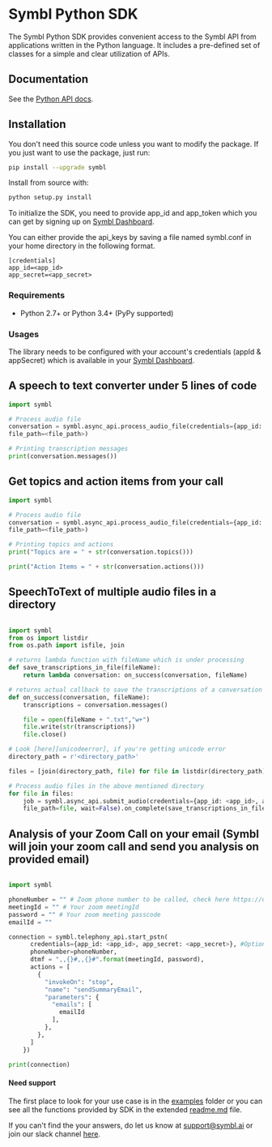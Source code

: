 # Symbl Python SDK

The Symbl Python SDK provides convenient access to the Symbl API from applications written in the Python language. It includes a pre-defined set of classes for a simple and clear utilization of APIs.


## Documentation

See the [Python API docs](https://docs.symbl.ai/docs/).


## Installation

You don't need this source code unless you want to modify the package. If you just
want to use the package, just run:

```sh
pip install --upgrade symbl
```

Install from source with:

```sh
python setup.py install
```

To initialize the SDK, you need to provide app_id and app_token which you can get by signing up on [Symbl Dashboard][api-keys].

You can either provide the api_keys by saving a file named symbl.conf in your home directory in the following format.

```
[credentials]
app_id=<app_id>
app_secret=<app_secret>

```

### Requirements

-   Python 2.7+ or Python 3.4+ (PyPy supported)

### Usages

The library needs to be configured with your account's credentials (appId & appSecret) which is
available in your [Symbl Dashboard][api-keys].


## A speech to text converter under 5 lines of code

```python
import symbl

# Process audio file
conversation = symbl.async_api.process_audio_file(credentials={app_id: <app_id>, app_secret: <app_secret>}, #Optional, Don't add this parameter if you have symbl.conf file in your home directory
file_path=<file_path>)

# Printing transcription messages
print(conversation.messages())
```

## Get topics and action items from your call

```python
import symbl

# Process audio file
conversation = symbl.async_api.process_audio_file(credentials={app_id: <app_id>, app_secret: <app_secret>}, #Optional, Don't add this parameter if you have symbl.conf file in your home directory
file_path=<file_path>)

# Printing topics and actions
print("Topics are = " + str(conversation.topics()))

print("Action Items = " + str(conversation.actions()))
```

## SpeechToText of multiple audio files in a directory 

```python

import symbl
from os import listdir
from os.path import isfile, join

# returns lambda function with fileName which is under processing
def save_transcriptions_in_file(fileName):
    return lambda conversation: on_success(conversation, fileName)

# returns actual callback to save the transcriptions of a conversation in a file
def on_success(conversation, fileName):
    transcriptions = conversation.messages()

    file = open(fileName + ".txt","w+")
    file.write(str(transcriptions))
    file.close()

# Look [here][unicodeerror], if you're getting unicode error
directory_path = r'<directory_path>'

files = [join(directory_path, file) for file in listdir(directory_path) if isfile(join(directory_path, file))]

# Process audio files in the above mentioned directory
for file in files:
    job = symbl.async_api.submit_audio(credentials={app_id: <app_id>, app_secret: <app_secret>}, #Optional, Don't add this parameter if you have symbl.conf file in your home directory
    file_path=file, wait=False).on_complete(save_transcriptions_in_file(file))

```

## Analysis of your Zoom Call on your email (Symbl will join your zoom call and send you analysis on provided email)

```python

import symbl

phoneNumber = "" # Zoom phone number to be called, check here https://us02web.zoom.us/zoomconference
meetingId = "" # Your zoom meetingId
password = "" # Your zoom meeting passcode
emailId = ""

connection = symbl.telephony_api.start_pstn(
      credentials={app_id: <app_id>, app_secret: <app_secret>}, #Optional, Don't add this parameter if you have symbl.conf file in your home directory
      phoneNumber=phoneNumber,
      dtmf = ",,{}#,,{}#".format(meetingId, password),
      actions = [
        {
          "invokeOn": "stop",
          "name": "sendSummaryEmail",
          "parameters": {
            "emails": [
              emailId
            ],
          },
        },
      ]
    })

print(connection)

```

#### Need support

The first place to look for your use case is in the [examples][examples] folder or you can see all the functions provided by SDK in the extended [readme.md][extended-readme] file.

If you can't find the your answers, do let us know at support@symbl.ai or join our slack channel [here][slack-invite].

[api-keys]: https://platform.symbl.ai/#/login
[symbl-docs]: https://docs.symbl.ai/docs/
[extended-readme]: https://github.com/symblai/symbl-python/blob/main/symbl/readme.md
[examples]: https://github.com/symblai/symbl-python/tree/main/example
[unicodeerror]: https://stackoverflow.com/questions/37400974/unicode-error-unicodeescape-codec-cant-decode-bytes-in-position-2-3-trunca
[slack-invite]: https://symbldotai.slack.com/join/shared_invite/zt-4sic2s11-D3x496pll8UHSJ89cm78CA#/
